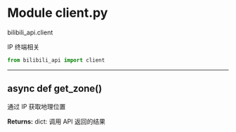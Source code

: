 # Module client.py


bilibili_api.client

IP 终端相关


``` python
from bilibili_api import client
```

---

## async def get_zone()

通过 IP 获取地理位置



**Returns:** dict: 调用 API 返回的结果




